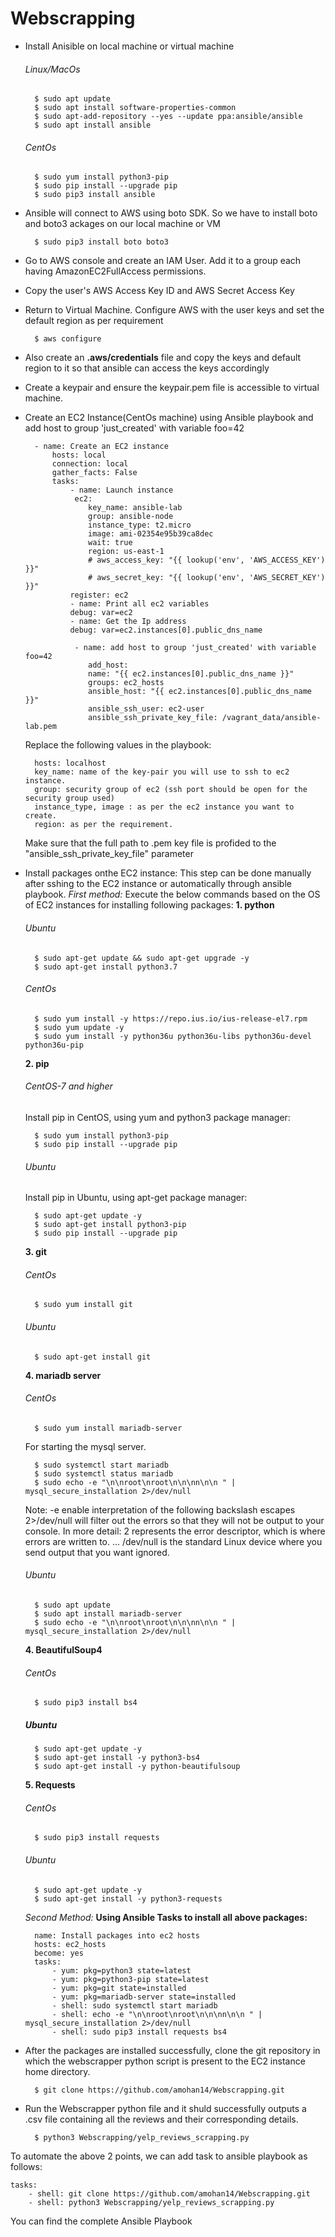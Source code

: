 # Webscrapping
- Install Anisible on local machine or virtual machine
    ###### Linux/MacOs
        $ sudo apt update
        $ sudo apt install software-properties-common
        $ sudo apt-add-repository --yes --update ppa:ansible/ansible
        $ sudo apt install ansible
    ###### CentOs
        $ sudo yum install python3-pip
        $ sudo pip install --upgrade pip
        $ sudo pip3 install ansible

- Ansible will connect to AWS using boto SDK. So we have to install boto and boto3 ackages on our local machine or VM

        $ sudo pip3 install boto boto3

- Go to AWS console and create an IAM User. Add it to a group each having AmazonEC2FullAccess permissions. 

- Copy the user's AWS Access Key ID and AWS Secret Access Key

- Return to Virtual Machine. Configure AWS with the user keys and set the default region as per requirement

        $ aws configure
        
- Also create an **.aws/credentials** file and copy the keys and default region to it so that ansible can access the keys accordingly

- Create a keypair and ensure the keypair.pem file is accessible to virtual machine. 

- Create an EC2 Instance(CentOs machine) using Ansible playbook and add host to group 'just_created' with variable foo=42

        - name: Create an EC2 instance
            hosts: local
            connection: local
            gather_facts: False
            tasks:
                - name: Launch instance
                 ec2:
                    key_name: ansible-lab
                    group: ansible-node
                    instance_type: t2.micro
                    image: ami-02354e95b39ca8dec
                    wait: true
                    region: us-east-1
                    # aws_access_key: "{{ lookup('env', 'AWS_ACCESS_KEY') }}"
                    # aws_secret_key: "{{ lookup('env', 'AWS_SECRET_KEY') }}"
                register: ec2
                - name: Print all ec2 variables
                debug: var=ec2
                - name: Get the Ip address
                debug: var=ec2.instances[0].public_dns_name

                 - name: add host to group 'just_created' with variable foo=42
                    add_host:
                    name: "{{ ec2.instances[0].public_dns_name }}"
                    groups: ec2_hosts
                    ansible_host: "{{ ec2.instances[0].public_dns_name }}"
                    ansible_ssh_user: ec2-user
                    ansible_ssh_private_key_file: /vagrant_data/ansible-lab.pem
    Replace the following values in the playbook:
    
        hosts: localhost
        key_name: name of the key-pair you will use to ssh to ec2 instance.
        group: security group of ec2 (ssh port should be open for the security group used)
        instance_type, image : as per the ec2 instance you want to create.
        region: as per the requirement.
    Make sure that the full path to .pem key file is profided to the "ansible_ssh_private_key_file" parameter

- Install packages onthe EC2 instance:
This step can be done manually after sshing to the EC2 instance or automatically through ansible playbook.
*First method:*
Execute the below commands based on the OS of EC2 instances for installing following packages:
**1. python**

    ###### Ubuntu
        $ sudo apt-get update && sudo apt-get upgrade -y
        $ sudo apt-get install python3.7

    ###### CentOs
        $ sudo yum install -y https://repo.ius.io/ius-release-el7.rpm
        $ sudo yum update -y
        $ sudo yum install -y python36u python36u-libs python36u-devel python36u-pip

    **2. pip**

    ###### CentOS-7 and higher
    Install pip in CentOS, using yum and python3 package manager:
    
        $ sudo yum install python3-pip
        $ sudo pip install --upgrade pip

    ###### Ubuntu
    Install pip in Ubuntu, using apt-get package manager:
    
        $ sudo apt-get update -y
        $ sudo apt-get install python3-pip
        $ sudo pip install --upgrade pip

    **3. git**

    ###### CentOs
        $ sudo yum install git

    ###### Ubuntu
        $ sudo apt-get install git

    **4. mariadb server**

    ###### CentOs
        $ sudo yum install mariadb-server

    For starting the mysql server.
    
        $ sudo systemctl start mariadb
        $ sudo systemctl status mariadb
        $ sudo echo -e "\n\nroot\nroot\n\n\nn\n\n " | mysql_secure_installation 2>/dev/null
    Note:
    -e        enable interpretation of the following backslash escapes
    2>/dev/null will filter out the errors so that they will not be output to your console. In more detail: 2 represents the error descriptor, which is where errors are written to. ... /dev/null is the standard Linux device where you send output that you want ignored.   
    
    ###### Ubuntu
    
        $ sudo apt update
        $ sudo apt install mariadb-server
        $ sudo echo -e "\n\nroot\nroot\n\n\nn\n\n " | mysql_secure_installation 2>/dev/null

    **4. BeautifulSoup4**
    ###### CentOs
        $ sudo pip3 install bs4
    
    ##### Ubuntu
        $ sudo apt-get update -y
        $ sudo apt-get install -y python3-bs4
        $ sudo apt-get install -y python-beautifulsoup
    
    **5. Requests**
    ###### CentOs
        $ sudo pip3 install requests
    
    ###### Ubuntu
        $ sudo apt-get update -y
        $ sudo apt-get install -y python3-requests
    
    *Second Method:*
    **Using Ansible Tasks to install all above packages:**
    
        name: Install packages into ec2 hosts
        hosts: ec2_hosts
        become: yes
        tasks:
            - yum: pkg=python3 state=latest
            - yum: pkg=python3-pip state=latest
            - yum: pkg=git state=installed
            - yum: pkg=mariadb-server state=installed
            - shell: sudo systemctl start mariadb
            - shell: echo -e "\n\nroot\nroot\n\n\nn\n\n " | mysql_secure_installation 2>/dev/null
            - shell: sudo pip3 install requests bs4
            
- After the packages are installed successfully, clone the git repository in which the webscrapper python script is present to the EC2 instance home directory.
    
        $ git clone https://github.com/amohan14/Webscrapping.git

- Run the Webscrapper python file and it shuld successfully outputs a .csv file containing all the reviews and their corresponding details.

        $ python3 Webscrapping/yelp_reviews_scrapping.py

To automate the above 2 points, we can add task to ansible playbook as follows:

    tasks:
        - shell: git clone https://github.com/amohan14/Webscrapping.git        
        - shell: python3 Webscrapping/yelp_reviews_scrapping.py

You can find the complete Ansible Playbook 
